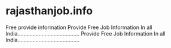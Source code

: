 # rajasthanjob.info
Free provide information
Provide Free Job Information In all India.........................................
Provide Free Job Information In all India.........................................
